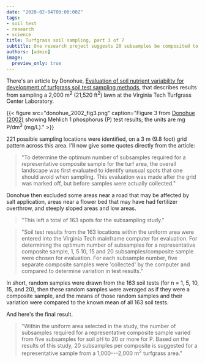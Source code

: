```yaml
---
date: "2020-02-04T00:00:00Z"
tags:
- soil test
- research
- science
title: Turfgrass soil sampling, part 3 of 7
subtitle: One research project suggests 20 subsamples be composited to get a representative sample
authors: [admin]
image:
  preview_only: true
---
```


There's an article by Donohue, [Evaluation of soil nutrient variability for development of turfgrass soil test sampling methods](https://doi.org/10.1081/CSS-120014527), that describes results from sampling a 2,000 m<sup>2</sup> (21,520 ft<sup>2</sup>) lawn at the Virginia Tech Turfgrass Center Laboratory.

{{< figure src="donohue_2002_fig3.png" caption="Figure 3 from [Donohue (2002)](https://doi.org/10.1081/CSS-120014527) showing Mehlich 1 phosphorus (P) test results; the units are mg P/dm<sup>3</sup> (mg/L)." >}}

221 possible sampling locations were identified, on a 3 m (9.8 foot) grid pattern across this area. I'll now give some quotes directly from the article:

> "To determine the optimum number of subsamples required for a representative composite sample for the turf area, the overall landscape was first evaluated to identify unusual spots that one should avoid when sampling. This evaluation was made after the grid was marked off, but before samples were actually collected."

Donohue then excluded some areas near a road that may be affected by salt application, areas near a flower bed that may have had fertilizer overthrow, and steeply sloped areas and low areas.

> "This left a total of 163 spots for the subsampling study."

> "Soil test results from the 163 locations within the uniform area were entered into the Virginia Tech mainframe computer for evaluation. For determining the optimum number of subsamples for a representative composite sample, 1, 5 10, 15 and 20 subsamples/composite sample were chosen for evaluation. For each subsample number, five separate composite samples were 'collected' by the computer and compared to determine variation in test results."

In short, random samples were drawn from the 163 soil tests (for n = 1, 5, 10, 15, and 20), then these random samples were averaged as if they were a composite sample, and the means of those random samples and their variation were compared to the known mean of all 163 soil tests.

And here's the final result.

> "Within the uniform area selected in the study, the number of subsamples required for a representative composite sample varied from five subsamples for soil pH to 20 or more for P. Based on the results of this study, 20 subsamples per composite is suggested for a representative sample from a 1,000---2,000 m<sup>2</sup> turfgrass area."

